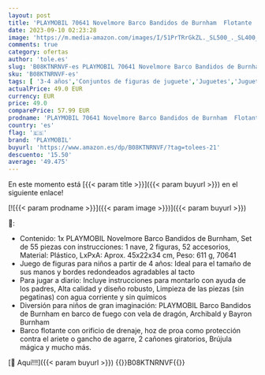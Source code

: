 ```yaml
---
layout: post
title: 'PLAYMOBIL 70641 Novelmore Barco Bandidos de Burnham  Flotante  A Partir de 4 años  Multicolor'
date: 2023-09-10 02:23:28
image: 'https://m.media-amazon.com/images/I/51PrTRrGkZL._SL500_._SL400_.jpg'
comments: true
category: ofertas
author: 'tole.es'
slug: 'B08KTNRNVF-es PLAYMOBIL 70641 Novelmore Barco Bandidos de Burnham...'
sku: 'B08KTNRNVF-es'
tags: [ '3-4 años','Conjuntos de figuras de juguete','Juguetes','Juguetes y juegos','Muñecos y figuras','Self Service','Special Features Stores','playmobil','🇪🇸', ]
actualPrice: 49.0 EUR
currency: EUR
price: 49.0
comparePrice: 57.99 EUR
prodname: 'PLAYMOBIL 70641 Novelmore Barco Bandidos de Burnham  Flotante  A Partir de 4 años  Multicolor'
country: 'es'
flag: '🇪🇸'
brand: 'PLAYMOBIL'
buyurl: 'https://www.amazon.es/dp/B08KTNRNVF/?tag=tolees-21'
descuento: '15.50'
average: '49.475'
---
```


En este momento está [{{< param title >}}]({{< param buyurl >}}) en el siguiente enlace!

[![{{< param prodname >}}]({{< param image >}})]({{< param buyurl >}})

🔎:

- Contenido: 1x PLAYMOBIL Novelmore Barco Bandidos de Burnham, Set de 55 piezas con instrucciones: 1 nave, 2 figuras, 52 accesorios, Material: Plástico, LxPxA: Aprox. 45x22x34 cm, Peso: 611 g, 70641
- Juego de figuras para niños a partir de 4 años: Ideal para el tamaño de sus manos y bordes redondeados agradables al tacto
- Para jugar a diario: Incluye instrucciones para montarlo con ayuda de los padres, Alta calidad y diseño robusto, Limpieza de las piezas (sin pegatinas) con agua corriente y sin químicos
- Diversión para niños de gran imaginación: PLAYMOBIL Barco Bandidos de Burnham en barco de fuego con vela de dragón, Archibald y Bayron Burnham
- Barco flotante con orificio de drenaje, hoz de proa como protección contra el ariete o gancho de agarre, 2 cañones giratorios, Brújula mágica y mucho más.

[🛒 Aquí!!!]({{< param buyurl >}})
{{<world>}}B08KTNRNVF{{</world>}}
